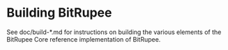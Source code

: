Building BitRupee
================

See doc/build-*.md for instructions on building the various
elements of the BitRupee Core reference implementation of BitRupee.

